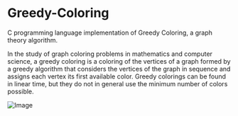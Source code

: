 # Greedy-Coloring
C programming language implementation of Greedy Coloring, a graph theory algorithm.

In the study of graph coloring problems in mathematics and computer science, a greedy coloring is a coloring of the vertices of a graph formed by a greedy algorithm that considers the vertices of the graph in sequence and assigns each vertex its first available color. Greedy colorings can be found in linear time, but they do not in general use the minimum number of colors possible.

![Image](https://upload.wikimedia.org/wikipedia/commons/thumb/b/b7/3-coloringEx.svg/320px-3-coloringEx.svg.png)
